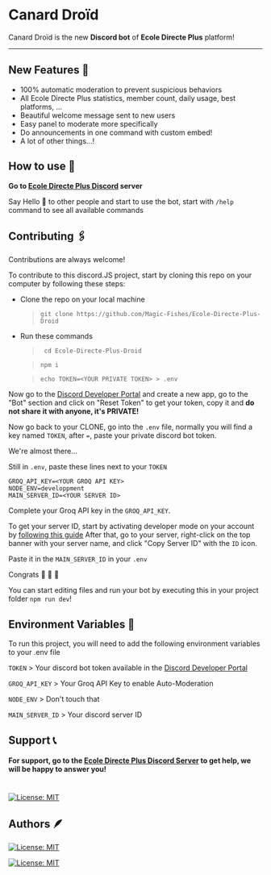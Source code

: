 # Canard Droïd

Canard Droïd is the new **Discord bot** of **Ecole Directe Plus** platform!

---

## New Features 🎉

- 100% automatic moderation to prevent suspicious behaviors
- All Ecole Directe Plus statistics, member count, daily usage, best platforms, ...
- Beautiful welcome message sent to new users
- Easy panel to moderate more specifically
- Do announcements in one command with custom embed!
- A lot of other things...!

## How to use 📘

**Go to [Ecole Directe Plus Discord](https://discord.gg/AKAqXfTgvE) server**

Say Hello 👋 to other people and start to use the bot, start with `/help` command to see all available commands

## Contributing 🖇️

Contributions are always welcome!

To contribute to this discord.JS project, start by cloning this repo on your computer by following these steps:

- Clone the repo on your local machine

    > ```git clone https://github.com/Magic-Fishes/Ecole-Directe-Plus-Droid ```

- Run these commands
    > ``` cd Ecole-Directe-Plus-Droid```

    >```npm i```

    >```echo TOKEN=<YOUR PRIVATE TOKEN> > .env```

Now go to the [Discord Developer Portal](https://discord.com/developers/applications) and create a new app, go to the "Bot" section and click on "Reset Token" to get your token, copy it and **do not share it with anyone, it's PRIVATE!**

Now go back to your CLONE, go into the `.env` file, normally you will find a key named `TOKEN`, after `=`, paste your private discord bot token.

We're almost there...

Still in `.env`, paste these lines next to your `TOKEN`

```SOCKET_URL=wss://ecole-directe.plus/ws:7890
GROQ_API_KEY=<YOUR GROQ API KEY>
NODE_ENV=developpment
MAIN_SERVER_ID=<YOUR SERVER ID>
```


Complete your Groq API key in the `GROQ_API_KEY`.

To get your server ID, start by activating developer mode on your account by [following this guide](https://www.howtogeek.com/714348/how-to-enable-or-disable-developer-mode-on-discord/)
After that, go to your server, right-click on the top banner with your server name, and click "Copy Server ID" with the `ID` icon.

Paste it in the `MAIN_SERVER_ID` in your `.env`

Congrats  🎉 🎉 🎉

You can start editing files and run your bot by executing this in your project folder `npm run dev`!

## Environment Variables 🌳

To run this project, you will need to add the following environment variables to your .env file

`TOKEN` > Your discord bot token available in the [Discord Developer Portal](https://discord.com/developers/applications/)

`GROQ_API_KEY` > Your Groq API Key to enable Auto-Moderation

`NODE_ENV` > Don't touch that

`MAIN_SERVER_ID` > Your discord server ID

## Support 📞

#### For support, go to the [Ecole Directe Plus Discord Server](https://discord.gg/AKAqXfTgvE) to get help, we will be happy to answer you!

#

[![License: MIT](https://img.shields.io/badge/License-MIT-yellow.svg)](https://opensource.org/licenses/MIT)

## Authors 🪶

[![License: MIT](https://img.shields.io/badge/As_de_Pique-@as2pick-3CB371)](https://github.com/as2pick)

[![License: MIT](https://img.shields.io/badge/Ewalwi-@ewalwi-00BFFF)](https://github.com/Ewalwi)
